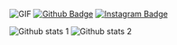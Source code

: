 ![GIF](Meram-Belediyesi-DonationSite.gif)
[![Github Badge](https://img.shields.io/badge/-Github-000?style=quare&labelColor=000&logo=Github&logoColor=white&link=https://github.com/odenmehmet/)](link) 
[![Instagram Badge](https://img.shields.io/badge/-Instagram-C13584?style=flat-quare&labelColor=C13584&logo=instagram&logoColor=white&link=link)](link)

![Github stats 1](https://github-readme-stats.vercel.app/api?username=kullanıcıadınız&show_icons=true&theme=gradient) 
![Github stats 2](https://github-readme-stats.vercel.app/api?username=kullanıcıadınız&show_icons=true&theme=radical)

